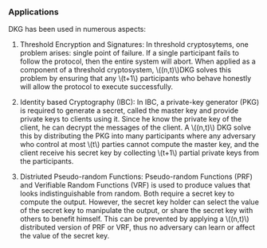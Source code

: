 ### Applications

DKG has been used in numerous aspects: 

1. Threshold Encryption and Signatures: In threshold cryptosytems, one problem arises: single point of failure. If a single participant fails to follow the protocol, then the
entire system will abort. When applied as a component of a threshold cryptosystem, \\((n,t)\\)DKG solves this problem by ensuring that any \\(t+1\\) participants who behave honestly will allow the protocol to execute successfully.

1. Identity based Cryptography (IBC): In IBC, a private-key generator (PKG) is required to generate a secret, called the master key and provide private keys to clients using it. Since he know the private key of the client, he can decrypt the messages of the client. A \\((n,t)\\) DKG solve this by distributing the PKG into many participants where any adversary who control at most \\(t\\) parties cannot compute the master key, and the client receive his secret key by collecting \\(t+1\\) partial private keys from the participants.

1. Distriuted Pseudo-random Functions: Pseudo-random Functions (PRF) and Verifiable Random Functions (VRF) is used to produce values that looks indistinguishable from random. Both require a secret key to compute the output. However, the secret key holder can select the value of the secret key to manipulate the output, or share the secret key with others to benefit himself. This can be prevented by applying a \\((n,t)\\) distributed version of PRF or VRF, thus no adversary can learn or affect the value of the secret key.

